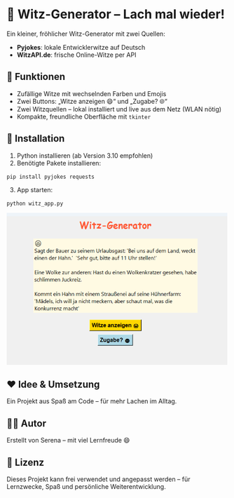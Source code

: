 # 🤣 Witz-Generator – Lach mal wieder!

Ein kleiner, fröhlicher Witz-Generator mit zwei Quellen:
- **Pyjokes**: lokale Entwicklerwitze auf Deutsch
- **WitzAPI.de**: frische Online-Witze per API

## 🧩 Funktionen
- Zufällige Witze mit wechselnden Farben und Emojis
- Zwei Buttons: „Witze anzeigen 😄“ und „Zugabe? 🌐“
- Zwei Witzquellen – lokal installiert und live aus dem Netz (WLAN nötig)
- Kompakte, freundliche Oberfläche mit `tkinter`

## 🚀 Installation
1. Python installieren (ab Version 3.10 empfohlen)
2. Benötigte Pakete installieren:

```bash
pip install pyjokes requests
```
3. App starten:

```
python witz_app.py
```

![witz-app Screenshot](screenshot.png)

## ❤️ Idee & Umsetzung

Ein Projekt aus Spaß am Code – für mehr Lachen im Alltag.

## 👩‍💻 Autor

Erstellt von Serena – mit viel Lernfreude 😄

## 📄 Lizenz


Dieses Projekt kann frei verwendet und angepasst werden – für Lernzwecke, Spaß und persönliche Weiterentwicklung.
